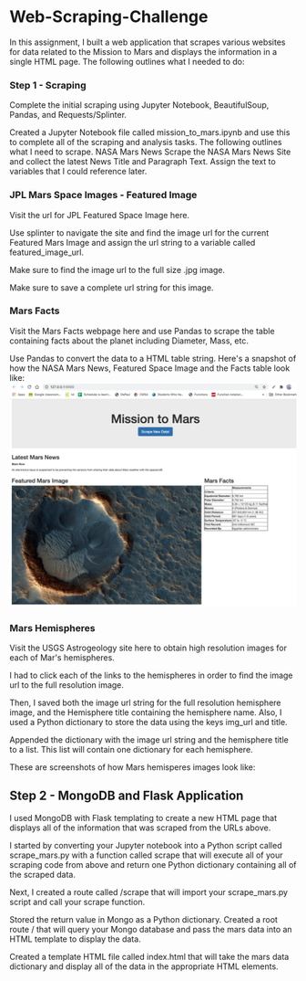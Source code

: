 # Web-Scraping-Challenge

In this assignment, I built a web application that scrapes various websites for data related to the Mission to Mars and displays the information in a single HTML page. The following outlines what I needed to do:

### Step 1 - Scraping
Complete the initial scraping using Jupyter Notebook, BeautifulSoup, Pandas, and Requests/Splinter.

Created a Jupyter Notebook file called mission_to_mars.ipynb and use this to complete all of the scraping and analysis tasks. The following outlines what I need to scrape.
NASA Mars News
Scrape the NASA Mars News Site and collect the latest News Title and Paragraph Text. Assign the text to variables that I could reference later.

### JPL Mars Space Images - Featured Image
Visit the url for JPL Featured Space Image here.

Use splinter to navigate the site and find the image url for the current Featured Mars Image and assign the url string to a variable called featured_image_url.

Make sure to find the image url to the full size .jpg image.

Make sure to save a complete url string for this image.

### Mars Facts
Visit the Mars Facts webpage here and use Pandas to scrape the table containing facts about the planet including Diameter, Mass, etc.

Use Pandas to convert the data to a HTML table string.
Here's a snapshot of how the NASA Mars News, Featured Space Image and the Facts table look like:
![page](Images/landing_page.png)


### Mars Hemispheres
Visit the USGS Astrogeology site here to obtain high resolution images for each of Mar's hemispheres.

I had to click each of the links to the hemispheres in order to find the image url to the full resolution image.

Then, I saved both the image url string for the full resolution hemisphere image, and the Hemisphere title containing the hemisphere name. Also, I used a Python dictionary to store the data using the keys img_url and title.

Appended the dictionary with the image url string and the hemisphere title to a list. This list will contain one dictionary for each hemisphere.

These are screenshots of how Mars hemisperes images look like:


## Step 2 - MongoDB and Flask Application
I used MongoDB with Flask templating to create a new HTML page that displays all of the information that was scraped from the URLs above.

I started by converting your Jupyter notebook into a Python script called scrape_mars.py with a function called scrape that will execute all of your scraping code from above and return one Python dictionary containing all of the scraped data.

Next, I created a route called /scrape that will import your scrape_mars.py script and call your scrape function.

Stored the return value in Mongo as a Python dictionary.
Created a root route / that will query your Mongo database and pass the mars data into an HTML template to display the data.

Created a template HTML file called index.html that will take the mars data dictionary and display all of the data in the appropriate HTML elements. 

